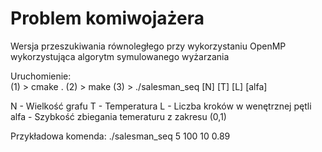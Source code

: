 # Problem komiwojażera
Wersja przeszukiwania równoległego przy wykorzystaniu OpenMP wykorzystująca algorytm symulowanego wyżarzania

Uruchomienie:  
(1) > cmake .
(2) > make
(3) > ./salesman_seq [N] [T] [L] [alfa]

N - Wielkość grafu
T - Temperatura
L - Liczba kroków w wenętrznej pętli
alfa - Szybkość zbiegania temeraturu z zakresu (0,1)

Przykładowa komenda:
./salesman_seq 5 100 10 0.89
